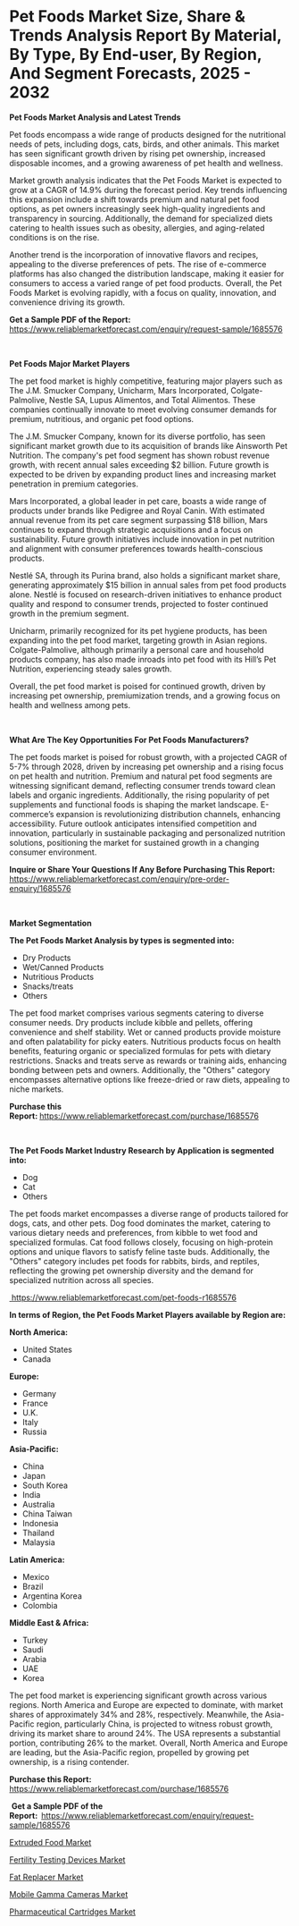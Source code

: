 <p><h1>Pet Foods Market Size, Share & Trends Analysis Report By Material, By Type, By End-user, By Region, And Segment Forecasts, 2025 - 2032</h1></p><p><strong>Pet Foods Market Analysis and Latest Trends</strong></p>
<p><p>Pet foods encompass a wide range of products designed for the nutritional needs of pets, including dogs, cats, birds, and other animals. This market has seen significant growth driven by rising pet ownership, increased disposable incomes, and a growing awareness of pet health and wellness. </p><p>Market growth analysis indicates that the Pet Foods Market is expected to grow at a CAGR of 14.9% during the forecast period. Key trends influencing this expansion include a shift towards premium and natural pet food options, as pet owners increasingly seek high-quality ingredients and transparency in sourcing. Additionally, the demand for specialized diets catering to health issues such as obesity, allergies, and aging-related conditions is on the rise. </p><p>Another trend is the incorporation of innovative flavors and recipes, appealing to the diverse preferences of pets. The rise of e-commerce platforms has also changed the distribution landscape, making it easier for consumers to access a varied range of pet food products. Overall, the Pet Foods Market is evolving rapidly, with a focus on quality, innovation, and convenience driving its growth.</p></p>
<p><strong>Get a Sample PDF of the Report:&nbsp;</strong> <a href="https://www.reliablemarketforecast.com/enquiry/request-sample/1685576?utm_campaign=1897&utm_medium=2&utm_source=Github&utm_content=ia&utm_term=07042025&utm_id=pet-foods">https://www.reliablemarketforecast.com/enquiry/request-sample/1685576</a></p>
<p>&nbsp;</p>
<p><strong>Pet Foods Major Market Players</strong></p>
<p><p>The pet food market is highly competitive, featuring major players such as The J.M. Smucker Company, Unicharm, Mars Incorporated, Colgate-Palmolive, Nestle SA, Lupus Alimentos, and Total Alimentos. These companies continually innovate to meet evolving consumer demands for premium, nutritious, and organic pet food options.</p><p>The J.M. Smucker Company, known for its diverse portfolio, has seen significant market growth due to its acquisition of brands like Ainsworth Pet Nutrition. The company's pet food segment has shown robust revenue growth, with recent annual sales exceeding $2 billion. Future growth is expected to be driven by expanding product lines and increasing market penetration in premium categories.</p><p>Mars Incorporated, a global leader in pet care, boasts a wide range of products under brands like Pedigree and Royal Canin. With estimated annual revenue from its pet care segment surpassing $18 billion, Mars continues to expand through strategic acquisitions and a focus on sustainability. Future growth initiatives include innovation in pet nutrition and alignment with consumer preferences towards health-conscious products.</p><p>Nestlé SA, through its Purina brand, also holds a significant market share, generating approximately $15 billion in annual sales from pet food products alone. Nestlé is focused on research-driven initiatives to enhance product quality and respond to consumer trends, projected to foster continued growth in the premium segment.</p><p>Unicharm, primarily recognized for its pet hygiene products, has been expanding into the pet food market, targeting growth in Asian regions. Colgate-Palmolive, although primarily a personal care and household products company, has also made inroads into pet food with its Hill’s Pet Nutrition, experiencing steady sales growth.</p><p>Overall, the pet food market is poised for continued growth, driven by increasing pet ownership, premiumization trends, and a growing focus on health and wellness among pets.</p></p>
<p>&nbsp;</p>
<p><strong>What Are The Key Opportunities For Pet Foods Manufacturers?</strong></p>
<p><p>The pet foods market is poised for robust growth, with a projected CAGR of 5-7% through 2028, driven by increasing pet ownership and a rising focus on pet health and nutrition. Premium and natural pet food segments are witnessing significant demand, reflecting consumer trends toward clean labels and organic ingredients. Additionally, the rising popularity of pet supplements and functional foods is shaping the market landscape. E-commerce’s expansion is revolutionizing distribution channels, enhancing accessibility. Future outlook anticipates intensified competition and innovation, particularly in sustainable packaging and personalized nutrition solutions, positioning the market for sustained growth in a changing consumer environment.</p></p>
<p><strong>Inquire or Share Your Questions If Any Before Purchasing This Report:</strong> <a href="https://www.reliablemarketforecast.com/enquiry/pre-order-enquiry/1685576?utm_campaign=1897&utm_medium=2&utm_source=Github&utm_content=ia&utm_term=07042025&utm_id=pet-foods">https://www.reliablemarketforecast.com/enquiry/pre-order-enquiry/1685576</a></p>
<p>&nbsp;</p>
<p><strong>Market Segmentation</strong></p>
<p><strong>The Pet Foods Market Analysis by types is segmented into:</strong></p>
<p><ul><li>Dry Products</li><li>Wet/Canned Products</li><li>Nutritious Products</li><li>Snacks/treats</li><li>Others</li></ul></p>
<p><p>The pet food market comprises various segments catering to diverse consumer needs. Dry products include kibble and pellets, offering convenience and shelf stability. Wet or canned products provide moisture and often palatability for picky eaters. Nutritious products focus on health benefits, featuring organic or specialized formulas for pets with dietary restrictions. Snacks and treats serve as rewards or training aids, enhancing bonding between pets and owners. Additionally, the "Others" category encompasses alternative options like freeze-dried or raw diets, appealing to niche markets.</p></p>
<p><strong>Purchase this Report:&nbsp;</strong><a href="https://www.reliablemarketforecast.com/purchase/1685576?utm_campaign=1897&utm_medium=2&utm_source=Github&utm_content=ia&utm_term=07042025&utm_id=pet-foods">https://www.reliablemarketforecast.com/purchase/1685576</a></p>
<p>&nbsp;</p>
<p><strong>The Pet Foods Market Industry Research by Application is segmented into:</strong></p>
<p><ul><li>Dog</li><li>Cat</li><li>Others</li></ul></p>
<p><p>The pet foods market encompasses a diverse range of products tailored for dogs, cats, and other pets. Dog food dominates the market, catering to various dietary needs and preferences, from kibble to wet food and specialized formulas. Cat food follows closely, focusing on high-protein options and unique flavors to satisfy feline taste buds. Additionally, the "Others" category includes pet foods for rabbits, birds, and reptiles, reflecting the growing pet ownership diversity and the demand for specialized nutrition across all species.</p></p>
<p><a href="https://www.reliablemarketforecast.com/pet-foods-r1685576?utm_campaign=1897&utm_medium=2&utm_source=Github&utm_content=ia&utm_term=07042025&utm_id=pet-foods">&nbsp;https://www.reliablemarketforecast.com/pet-foods-r1685576</a></p>
<p><strong>In terms of Region, the Pet Foods Market Players available by Region are:</strong></p>
<p>
    <p> <strong> North America: </strong>
        <ul>
            <li>United States</li>
            <li>Canada</li>
        </ul>
        </p> 
    <p> <strong> Europe: </strong>
        <ul>
            <li>Germany</li>
            <li>France</li>
            <li>U.K.</li>
            <li>Italy</li>
            <li>Russia</li>
        </ul>
        </p> 
    <p> <strong> Asia-Pacific: </strong>
        <ul>
            <li>China</li>
            <li>Japan</li>
            <li>South Korea</li>
            <li>India</li>
            <li>Australia</li>
            <li>China Taiwan</li>
            <li>Indonesia</li>
            <li>Thailand</li>
            <li>Malaysia</li>
        </ul>
        </p> 
    <p> <strong> Latin America: </strong>
        <ul>
            <li>Mexico</li>
            <li>Brazil</li>
            <li>Argentina Korea</li>
            <li>Colombia</li>
        </ul>
        </p> 
    <p> <strong> Middle East & Africa: </strong>
        <ul>
            <li>Turkey</li>
            <li>Saudi</li>
            <li>Arabia</li>
            <li>UAE</li>
            <li>Korea</li>
        </ul>
    </p>
    </p>
<p><p>The pet food market is experiencing significant growth across various regions. North America and Europe are expected to dominate, with market shares of approximately 34% and 28%, respectively. Meanwhile, the Asia-Pacific region, particularly China, is projected to witness robust growth, driving its market share to around 24%. The USA represents a substantial portion, contributing 26% to the market. Overall, North America and Europe are leading, but the Asia-Pacific region, propelled by growing pet ownership, is a rising contender.</p></p>
<p><strong>Purchase this Report: </strong><a href="https://www.reliablemarketforecast.com/purchase/1685576?utm_campaign=1897&utm_medium=2&utm_source=Github&utm_content=ia&utm_term=07042025&utm_id=pet-foods">https://www.reliablemarketforecast.com/purchase/1685576</a></p>
<p>&nbsp;<strong>Get a Sample PDF of the Report:&nbsp;&nbsp;</strong><a href="https://www.reliablemarketforecast.com/enquiry/request-sample/1685576?utm_campaign=1897&utm_medium=2&utm_source=Github&utm_content=ia&utm_term=07042025&utm_id=pet-foods">https://www.reliablemarketforecast.com/enquiry/request-sample/1685576</a></p>
<p><strong></strong></p>
<p><p><a href="https://github.com/tamerlgwilt/Market-Research-Report-List-1/blob/main/extruded-food-market.md?utm_campaign=1897&utm_medium=2&utm_source=Github&utm_content=ia&utm_term=07042025&utm_id=pet-foods">Extruded Food Market</a></p><p><a href="https://www.linkedin.com/pulse/future-growth-fertility-testing-devices-market-46-cagr-2025-2032-aixvc?utm_campaign=1897&utm_medium=2&utm_source=Github&utm_content=ia&utm_term=07042025&utm_id=pet-foods">Fertility Testing Devices Market</a></p><p><a href="https://github.com/rwanjamiul/Market-Research-Report-List-1/blob/main/fat-replacer-market.md?utm_campaign=1897&utm_medium=2&utm_source=Github&utm_content=ia&utm_term=07042025&utm_id=pet-foods">Fat Replacer Market</a></p><p><a href="https://www.linkedin.com/pulse/swot-analysis-regional-outlook-deployment-revenue-p3wjc?utm_campaign=1897&utm_medium=2&utm_source=Github&utm_content=ia&utm_term=07042025&utm_id=pet-foods">Mobile Gamma Cameras Market</a></p><p><a href="https://www.linkedin.com/pulse/pharmaceutical-cartridges-market-analysis-shows-sim2c?utm_campaign=1897&utm_medium=2&utm_source=Github&utm_content=ia&utm_term=07042025&utm_id=pet-foods">Pharmaceutical Cartridges Market</a></p></p>